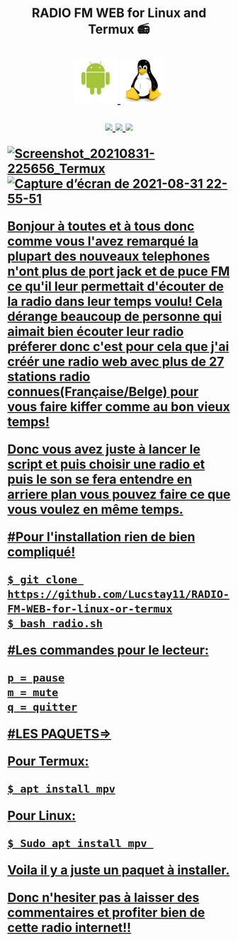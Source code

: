 <h1 align="center">RADIO FM WEB for Linux and Termux 📻 <h1>
<p align="center"> <a href="https://developer.android.com" target="_blank" rel="noreferrer"> <img src="https://raw.githubusercontent.com/devicons/devicon/master/icons/android/android-original-wordmark.svg" alt="android" width="100" height="100"/> </a> <a href="https://www.linux.org/" target="_blank" rel="noreferrer"> <img src="https://raw.githubusercontent.com/devicons/devicon/master/icons/linux/linux-original.svg" alt="linux" width="100" height="100"/> 
  <p align="center">
  <img src="https://img.shields.io/badge/Author-Lucstay11-cyan?style=flat-square">
  <img src="https://img.shields.io/badge/Open%20Source-Yes-cyan?style=flat-square">
  <img src="https://img.shields.io/badge/Written%20In-Bash-cyan?style=flat-square">
</p>

![Screenshot_20210831-225656_Termux](https://user-images.githubusercontent.com/89875785/131580965-e8d66d99-0710-4fd3-b4b9-3c0a3162c5bd.jpg)
![Capture d’écran de 2021-08-31 22-55-51](https://user-images.githubusercontent.com/89875785/131578715-98b45a74-3813-4aa9-8c97-a7f1d5834a42.png)

Bonjour à toutes et à tous donc comme vous l'avez remarqué la plupart des nouveaux telephones n'ont plus de port jack et de puce FM ce qu'il leur permettait d'écouter de la radio dans leur temps voulu! Cela dérange beaucoup de personne qui aimait bien écouter leur radio préferer donc c'est pour cela que j'ai créér une radio web avec plus de 27 stations radio connues(Française/Belge) pour vous faire kiffer comme au bon vieux temps!

Donc vous avez juste à lancer le script et puis choisir une radio et puis le son se fera entendre en arriere plan vous pouvez faire ce que vous voulez en même temps. 

#Pour l'installation rien de bien compliqué!

 ```
 $ git clone https://github.com/Lucstay11/RADIO-FM-WEB-for-linux-or-termux
 $ bash radio.sh
 ```
  
 #Les commandes pour le lecteur:
 ```
 p = pause
 m = mute
 q = quitter
 ```
 
#LES PAQUETS=>

Pour Termux:
```
$ apt install mpv
```
Pour Linux:
```
$ Sudo apt install mpv 
```
Voila il y a juste un paquet à installer.

Donc n'hesiter pas à laisser des commentaires et profiter bien de cette radio internet!!
